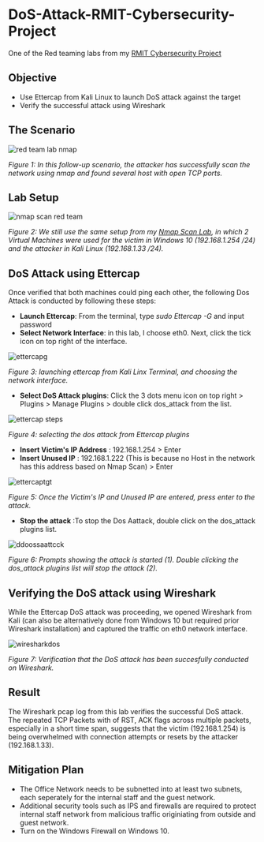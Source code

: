 # DoS-Attack-RMIT-Cybersecurity-Project
One of the Red teaming labs from my [RMIT Cybersecurity Project](https://github.com/Kazu010101/RMIT-Cybersecurity-Project/blob/main/README.md)

## Objective

- Use Ettercap from Kali Linux to launch DoS attack against the target
- Verify the successful attack using Wireshark

## The Scenario

![red team lab nmap](https://github.com/user-attachments/assets/092e32ce-cdae-4509-8172-231a3503be58)

*Figure 1: In this follow-up scenario, the attacker has successfully scan the network using nmap and found several host with open TCP ports.*

## Lab Setup

![nmap scan red team](https://github.com/user-attachments/assets/b2a83336-6849-4f89-84b0-6fa195d3352a)

*Figure 2: We still use the same setup from my [Nmap Scan Lab](https://github.com/Kazu010101/Nmap-Scan-RMIT-Cybersecurity-Project/blob/main/README.md), in which 2 Virtual Machines were used for the victim in Windows 10 (192.168.1.254 /24) and the attacker in Kali Linux (192.168.1.33 /24).* 

## DoS Attack using Ettercap

Once verified that both machines could ping each other, the following Dos Attack is conducted by following these steps:
- **Launch Ettercap**: From the terminal, type *sudo Ettercap -G* and input password
- **Select Network Interface**: in this lab, I choose eth0. Next, click the tick icon on top right of the interface.

![ettercapg](https://github.com/user-attachments/assets/4a10ed0d-5cf4-48f4-8a1f-e1b43ed6f066)

*Figure 3: launching ettercap from Kali Linx Terminal, and choosing the network interface.*

- **Select DoS Attack plugins**: Click the 3 dots menu icon on top right > Plugins > Manage Plugins > double click dos_attack from the list.

![ettercap steps](https://github.com/user-attachments/assets/a4918a11-481f-46ba-ae55-79547a2b7481)

*Figure 4: selecting the dos attack from Ettercap plugins*

- **Insert Victim's IP Address** : 192.168.1.254 > Enter 
- **Insert Unused IP** : 192.168.1.222 (This is because no Host in the network has this address based on Nmap Scan) > Enter

![ettercaptgt](https://github.com/user-attachments/assets/13a350a1-942c-482d-8cd6-ddabe976c372)

*Figure 5: Once the Victim's IP and Unused IP are entered, press enter to the attack.*

- **Stop the attack** :To stop the Dos Aattack, double click on the dos_attack plugins list.

![ddoossaattcck](https://github.com/user-attachments/assets/332304b3-7f13-45a5-b0ba-4390ffd77934)

*Figure 6: Prompts showing the attack is started (1). Double clicking the dos_attack plugins list will stop the attack (2).*

## Verifying the DoS attack using Wireshark

While the Ettercap DoS attack was proceeding, we opened Wireshark from Kali (can also be alternatively done from Windows 10 but required prior Wireshark installation) and captured the traffic on eth0 network interface.

![wiresharkdos](https://github.com/user-attachments/assets/d263811a-35d2-4d58-aa3d-a42e21f69b63)

*Figure 7: Verification that the DoS attack has been succesfully conducted on Wireshark.*

## Result

The Wireshark pcap log from this lab verifies the successful DoS attack. The repeated TCP Packets with of RST, ACK flags across multiple packets, especially in a short time span, suggests that the victim (192.168.1.254) is being overwhelmed with connection attempts or resets by the attacker (192.168.1.33).

## Mitigation Plan

- The Office Network needs to be subnetted into at least two subnets, each seperately for the internal staff and the guest network.
- Additional security tools such as IPS and firewalls are required to protect internal staff network from malicious traffic originiating from outside and guest network.
- Turn on the Windows Firewall on Windows 10.
